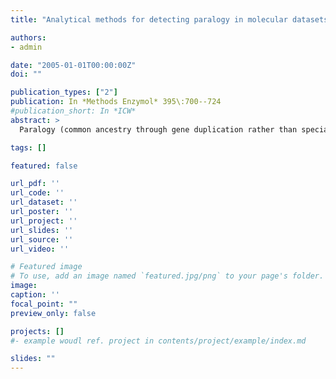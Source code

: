 ```yaml
---
title: "Analytical methods for detecting paralogy in molecular datasets"

authors:
- admin

date: "2005-01-01T00:00:00Z"
doi: ""

publication_types: ["2"]
publication: In *Methods Enzymol* 395\:700--724
#publication_short: In *ICW*
abstract: >
  Paralogy (common ancestry through gene duplication rather than speciation) is widely recognized as an important problem for molecular systematists. This chapter introduces the concepts of paralogy and orthology and explains why paralogy can complicate both systematic work and other studies of molecular evolution. The definition of paralogy is explicitly phylogenetic, and phylogenetic methods are crucial in elucidating the pattern of paralogy. In particular, knowledge of the species phylogeny is key. I introduce the theory behind methods for detecting paralogy and briefly discuss two particular software implementations of phylogenetic methods to detect paralogy from molecular data. I also introduce a statistical method for detecting paralogy and some future directions for work on paralogy detection.

tags: []

featured: false

url_pdf: ''
url_code: ''
url_dataset: ''
url_poster: ''
url_project: ''
url_slides: ''
url_source: ''
url_video: ''

# Featured image
# To use, add an image named `featured.jpg/png` to your page's folder.
image:
caption: ''
focal_point: ""
preview_only: false

projects: []
#- example woudl ref. project in contents/project/example/index.md

slides: ""
---
```

